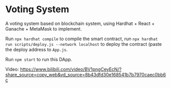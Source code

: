 # Voting System
A voting system based on blockchain system, using Hardhat + React + Ganache + MetaMask to implement.

Run `npx hardhat compile` to compile the smart contract, run `npx hardhat run scripts/deploy.js --network localhost` to deploy the contract (paste the deploy address to `App.js`.

Run `npm start` to run this DApp.

Video: https://www.bilibili.com/video/BV1pngCeyEcN/?share_source=copy_web&vd_source=8b43dfd30e168541b7b7970caec0bb6c
